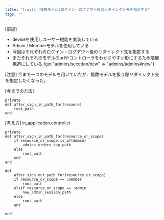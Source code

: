 ```yaml
---
title: "[rails][複数モデル]ログイン・ログアウト後のレダイレクト先を指定する"
tags: ""
---
```


[前提]

-   deviseを使用しユーザー機能を実装している
-   Admin / Memberモデルを使用している
-   今回はそれぞれのログイン・ログアウト後のリダイレクト先を指定する
-   またそれぞれのモデルのurlやコントローラをわかりやすい形にするため階層構造にしている [get "admins/secction/new" => "admins/admins#new"]

[注意]
今まで一つのモデルを用いていたが、複数モデルを扱う際リダイレクト先を指定したくなった。

[今までの方法]

    private
    def after_sign_in_path_for(resoure)
    	root_path
    end

[考え方] in_application.controller

    private
    def after_sign_in_path_for(resource_or_scope)
    	if resource_or_scope.is_a?(Admin)
      		admins_orders_top_path
    	else
      		root_path
    	end
    end

    def
    	after_sign_out_path_for(resource_or_scope)
        if resource_or_scope == :member
      		root_path
    	elsif resource_or_scope == :admin
      		new_admin_session_path
    	else
      		root_path
        end

 	end
